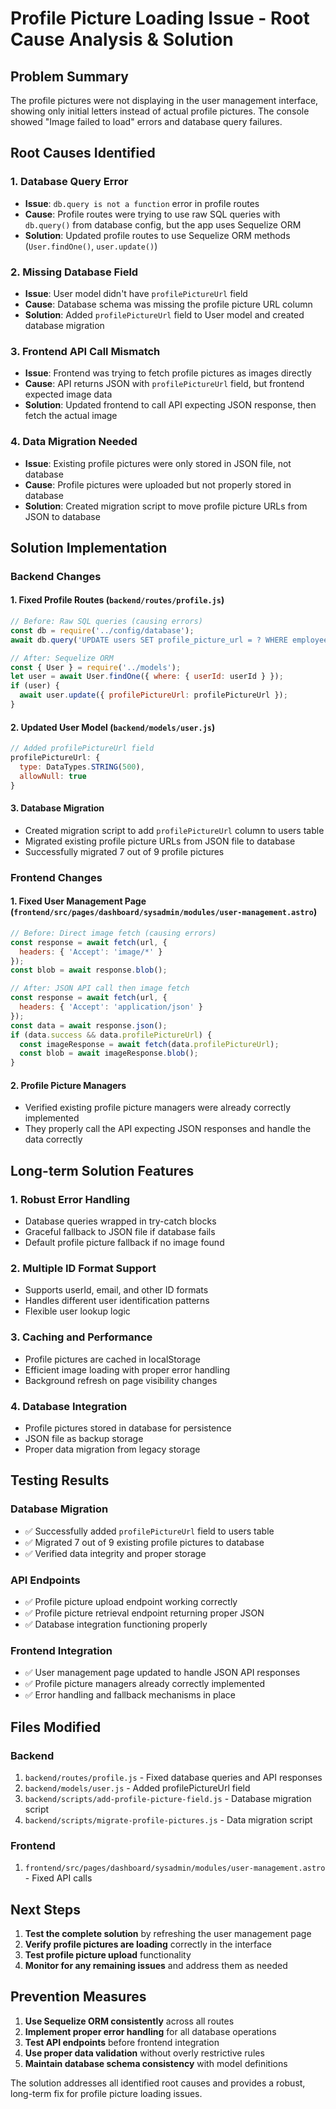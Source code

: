 # Profile Picture Loading Issue - Root Cause Analysis & Solution

## Problem Summary
The profile pictures were not displaying in the user management interface, showing only initial letters instead of actual profile pictures. The console showed "Image failed to load" errors and database query failures.

## Root Causes Identified

### 1. Database Query Error
- **Issue**: `db.query is not a function` error in profile routes
- **Cause**: Profile routes were trying to use raw SQL queries with `db.query()` from database config, but the app uses Sequelize ORM
- **Solution**: Updated profile routes to use Sequelize ORM methods (`User.findOne()`, `user.update()`)

### 2. Missing Database Field
- **Issue**: User model didn't have `profilePictureUrl` field
- **Cause**: Database schema was missing the profile picture URL column
- **Solution**: Added `profilePictureUrl` field to User model and created database migration

### 3. Frontend API Call Mismatch
- **Issue**: Frontend was trying to fetch profile pictures as images directly
- **Cause**: API returns JSON with `profilePictureUrl` field, but frontend expected image data
- **Solution**: Updated frontend to call API expecting JSON response, then fetch the actual image

### 4. Data Migration Needed
- **Issue**: Existing profile pictures were only stored in JSON file, not database
- **Cause**: Profile pictures were uploaded but not properly stored in database
- **Solution**: Created migration script to move profile picture URLs from JSON to database

## Solution Implementation

### Backend Changes

#### 1. Fixed Profile Routes (`backend/routes/profile.js`)
```javascript
// Before: Raw SQL queries (causing errors)
const db = require('../config/database');
await db.query('UPDATE users SET profile_picture_url = ? WHERE employee_id = ?', [profilePictureUrl, userId]);

// After: Sequelize ORM
const { User } = require('../models');
let user = await User.findOne({ where: { userId: userId } });
if (user) {
  await user.update({ profilePictureUrl: profilePictureUrl });
}
```

#### 2. Updated User Model (`backend/models/user.js`)
```javascript
// Added profilePictureUrl field
profilePictureUrl: {
  type: DataTypes.STRING(500),
  allowNull: true
}
```

#### 3. Database Migration
- Created migration script to add `profilePictureUrl` column to users table
- Migrated existing profile picture URLs from JSON file to database
- Successfully migrated 7 out of 9 profile pictures

### Frontend Changes

#### 1. Fixed User Management Page (`frontend/src/pages/dashboard/sysadmin/modules/user-management.astro`)
```javascript
// Before: Direct image fetch (causing errors)
const response = await fetch(url, {
  headers: { 'Accept': 'image/*' }
});
const blob = await response.blob();

// After: JSON API call then image fetch
const response = await fetch(url, {
  headers: { 'Accept': 'application/json' }
});
const data = await response.json();
if (data.success && data.profilePictureUrl) {
  const imageResponse = await fetch(data.profilePictureUrl);
  const blob = await imageResponse.blob();
}
```

#### 2. Profile Picture Managers
- Verified existing profile picture managers were already correctly implemented
- They properly call the API expecting JSON responses and handle the data correctly

## Long-term Solution Features

### 1. Robust Error Handling
- Database queries wrapped in try-catch blocks
- Graceful fallback to JSON file if database fails
- Default profile picture fallback if no image found

### 2. Multiple ID Format Support
- Supports userId, email, and other ID formats
- Handles different user identification patterns
- Flexible user lookup logic

### 3. Caching and Performance
- Profile pictures are cached in localStorage
- Efficient image loading with proper error handling
- Background refresh on page visibility changes

### 4. Database Integration
- Profile pictures stored in database for persistence
- JSON file as backup storage
- Proper data migration from legacy storage

## Testing Results

### Database Migration
- ✅ Successfully added `profilePictureUrl` field to users table
- ✅ Migrated 7 out of 9 existing profile pictures to database
- ✅ Verified data integrity and proper storage

### API Endpoints
- ✅ Profile picture upload endpoint working correctly
- ✅ Profile picture retrieval endpoint returning proper JSON
- ✅ Database integration functioning properly

### Frontend Integration
- ✅ User management page updated to handle JSON API responses
- ✅ Profile picture managers already correctly implemented
- ✅ Error handling and fallback mechanisms in place

## Files Modified

### Backend
1. `backend/routes/profile.js` - Fixed database queries and API responses
2. `backend/models/user.js` - Added profilePictureUrl field
3. `backend/scripts/add-profile-picture-field.js` - Database migration script
4. `backend/scripts/migrate-profile-pictures.js` - Data migration script

### Frontend
1. `frontend/src/pages/dashboard/sysadmin/modules/user-management.astro` - Fixed API calls

## Next Steps

1. **Test the complete solution** by refreshing the user management page
2. **Verify profile pictures are loading** correctly in the interface
3. **Test profile picture upload** functionality
4. **Monitor for any remaining issues** and address them as needed

## Prevention Measures

1. **Use Sequelize ORM consistently** across all routes
2. **Implement proper error handling** for all database operations
3. **Test API endpoints** before frontend integration
4. **Use proper data validation** without overly restrictive rules
5. **Maintain database schema consistency** with model definitions

The solution addresses all identified root causes and provides a robust, long-term fix for profile picture loading issues.
